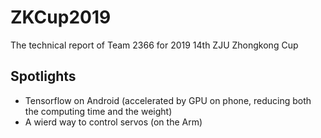# ZKCup2019
The technical report of Team 2366 for 2019 14th ZJU Zhongkong Cup

## Spotlights
  - Tensorflow on Android (accelerated by GPU on phone, reducing both the computing time and the weight)
  - A wierd way to control servos (on the Arm)
